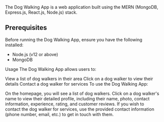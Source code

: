 The Dog Walking App is a web application built using the MERN (MongoDB, Express.js, React.js, Node.js) stack.
## Prerequisites

Before running the Dog Walking App, ensure you have the following installed:

- Node.js (v12 or above)
- MongoDB

Usage
The Dog Walking App allows users to:

View a list of dog walkers in their area
Click on a dog walker to view their details
Contact a dog walker for services
To use the Dog Walking App:

On the homepage, you will see a list of dog walkers.
Click on a dog walker's name to view their detailed profile, including their name, photo, contact information, experience, rating, and customer reviews.
If you wish to contact the dog walker for services, use the provided contact information (phone number, email, etc.) to get in touch with them.
